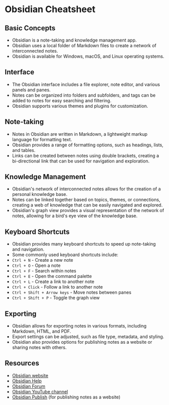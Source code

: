 # Obsidian Cheatsheet

## Basic Concepts
- Obsidian is a note-taking and knowledge management app.
- Obsidian uses a local folder of Markdown files to create a network of interconnected notes.
- Obsidian is available for Windows, macOS, and Linux operating systems.

## Interface
- The Obsidian interface includes a file explorer, note editor, and various panels and panes.
- Notes can be organized into folders and subfolders, and tags can be added to notes for easy searching and filtering.
- Obsidian supports various themes and plugins for customization.

## Note-taking
- Notes in Obsidian are written in Markdown, a lightweight markup language for formatting text.
- Obsidian provides a range of formatting options, such as headings, lists, and tables.
- Links can be created between notes using double brackets, creating a bi-directional link that can be used for navigation and exploration.

## Knowledge Management
- Obsidian's network of interconnected notes allows for the creation of a personal knowledge base.
- Notes can be linked together based on topics, themes, or connections, creating a web of knowledge that can be easily navigated and explored.
- Obsidian's graph view provides a visual representation of the network of notes, allowing for a bird's eye view of the knowledge base.

## Keyboard Shortcuts
- Obsidian provides many keyboard shortcuts to speed up note-taking and navigation.
- Some commonly used keyboard shortcuts include:
-  `Ctrl + N` - Create a new note
-  `Ctrl + O` - Open a note
-  `Ctrl + F` - Search within notes
-  `Ctrl + E` - Open the command palette
-  `Ctrl + L` - Create a link to another note
-  `Ctrl + Click` - Follow a link to another note
-  `Ctrl + Shift + Arrow keys` - Move notes between panes
-  `Ctrl + Shift + P` - Toggle the graph view

## Exporting
- Obsidian allows for exporting notes in various formats, including Markdown, HTML, and PDF.
- Export settings can be adjusted, such as file type, metadata, and styling.
- Obsidian also provides options for publishing notes as a website or sharing notes with others.

## Resources
- [Obsidian website](https://obsidian.md/)
- [Obsidian Help](https://help.obsidian.md/)
- [Obsidian Forum](https://forum.obsidian.md/)
- [Obsidian YouTube channel](https://www.youtube.com/c/ObsidianMD/videos)
- [Obsidian Publish](https://publish.obsidian.md/) (for publishing notes as a website)

